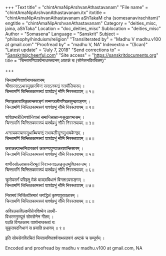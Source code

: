 +++
"Text title" = "chintAmaNipArshvanAthastavanam"
"File name" = "chintAmaNipArshvanAthastavanam.itx"
itxtitle = "chintAmaNipArshvanAthastavanam aShTakaM cha (somesanavirachitam)"
engtitle = "chintAmaNipArshvanAthastavanam"
Category = "deities_misc, jaina, aShTaka"
Location = "doc_deities_misc"
Sublocation = "deities_misc"
Author = "Somasena"
Language = "Sanskrit"
Subject = "philosophy/hinduism/religion"
"Transliterated by" = "Madhu V madhu.v100 at gmail.com"
"Proofread by" = "madhu V, NA"
Indexextra = "(Scan)"
"Latest update" = "July 7, 2018"
"Send corrections to" = "Sanskrit@cheerful.com"
"Site access" = "https://sanskritdocuments.org"
title = "चिन्तामणिपार्श्वनाथस्तवनम् अष्टकं च (सोमेसनविरचितम्)"

+++
  
 चिन्तामणिपार्श्वनाथस्तवनम्   
श्रीशारदाऽऽधारमुखारविन्दं सदाऽनवद्यं नतमौलिपादम् ।  
चिन्तामणिं चिन्तितकामरूपं पार्श्वप्रभुं नौमि निरस्तपापम् ॥ १॥  
  
निराकृतारातिकृतान्तसङ्गं सन्मण्डलीमण्डितसुन्दराङ्गम् ।  
चिन्तामणिं चिन्तितकामरूपं पार्श्वप्रभुं नौमि निरस्तपापम् ॥ २॥  
  
शशिप्रभारीतियशोनिवासं समाधिसाम्राज्यसुखावभासम् ।  
चिन्तामणिं चिन्तितकामरूपं पार्श्वप्रभुं नौमि निरस्तपापम् ॥ ३॥  
  
अनल्पकल्याणसुधाब्धिचन्द्रं सभावलीसूनसुभावकेन्द्रम् ।  
चिन्तामणिं चिन्तितकामरूपं पार्श्वप्रभुं नौमि निरस्तपापम् ॥ ४॥  
  
कराकल्पान्तनिवारकारं कारुण्यपुण्याकरशान्तिसारम् ।  
चिन्तामणिं चिन्तितकामरूपं पार्श्वप्रभुं नौमि निरस्तपापम् ॥ ५॥  
  
वाणीरसोल्लासकरीरभूतं निरञ्जनाऽलङ्कृतमुक्तिकान्तम् ।  
चिन्तामणिं चिन्तितकामरूपं पार्श्वप्रभुं नौमि निरस्तपापम् ॥ ६॥  
  
क्रूरोपसर्गं परिहतु मेकं वाञ्छाविधानं विगताऽपसङ्गम् ।  
चिन्तामणिं चिन्तितकामरूपं पार्श्वप्रभुं नौमि निरस्तपापम् ॥ ७॥  
  
निरामयं निर्जितवीरमारं जगद्धितं कृष्णापुरावतारम् ।  
चिन्तामणिं चिन्तितकामरूपं पार्श्वप्रभुं नौमि निरस्तपापम् ॥ ८॥  
  
अविरलकविलक्ष्मीसेनशिष्येन लक्ष्मी-  
      विभरणगुणपूतं सोमसेनेन गीतम् ।  
पठति विगतकामः पार्श्वनाथस्तवं यः  
      सुकृतपदनिधानं स प्रयाति प्रधानम् ॥ ९॥  
  
इति सोमसेनविरचितं चिन्तामणिपार्श्वनाथस्तवनं अष्टकं च सम्पूर्णम् ।  
  
Encoded and proofread by madhu v madhu.v100 at gmail.com, NA  
  
